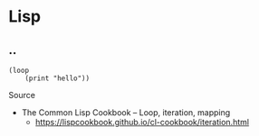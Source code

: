 # Lisp

## ..

```
(loop
    (print "hello"))
```

Source

* The Common Lisp Cookbook – Loop, iteration, mapping
  * https://lispcookbook.github.io/cl-cookbook/iteration.html